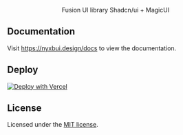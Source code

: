 <p align="center">
    Fusion UI library Shadcn/ui + MagicUI
</p>

## Documentation

Visit https://nyxbui.design/docs to view the documentation.

## Deploy

[![Deploy with Vercel](https://vercel.com/button)](https://vercel.com/new/clone?repository-url=https%3A%2F%2Fgithub.com%2Fnyxb-ui%2ui)

## License

Licensed under the [MIT license](https://github.com/nyxb-ui/ui/blob/main/LICENSE.md).
